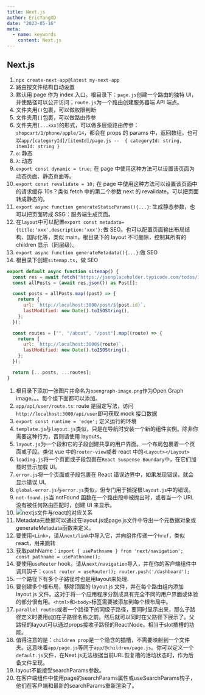 ```yaml
---
title: Next.js
author: EricYangXD
date: "2023-05-16"
meta:
  - name: keywords
    content: Next.js
---
```


## Next.js

1. `npx create-next-app@latest my-next-app`
2. 路由按文件结构自动设置
3. 默认用 page 作为 index 入口。根目录下：`page.js`创建一个路由的独特 UI，并使路径可以公开访问；`route.js`为一个路由创建服务器端 API 端点。
4. 文件夹用`()`包裹，可以做权限判断
5. 文件夹用`[]`包裹，可以做路由传参
6. 文件夹用`[...xxx]`的形式，可以做多层级路由传参：`shopcart/1/phone/apple/14`，都会在 props 的 params 中，返回数组。也可以`app/[categoryId]/[itemId]/page.js -- 	{ categoryId: string, itemId: string }`
7. `o`: 静态
8. `λ`: 动态
9. `export const dynamic = true;` 在 page 中使用这种方法可以设置该页面为动态页面、静态页面等。
10. `export const revalidate = 10;` 在 page 中使用这种方法可以设置该页面中的请求缓存 10s？类似 fetch 中的第二个参数 next 的 revalidate。可以把页面转成静态的。
11. `export async function generateStaticParams(){...}`: 生成静态参数，也可以把页面转成 SSG：服务端生成页面。
12. 在`layout`中可以配置`export const metadata={title:'xxx',description:'xxx'};`做 SEO。也可以配置页面输出布局结构、国际化等，类似 main，根目录下的 layout 不可删除，控制其所有的 children 显示（同层级）。
13. `export async function generateMetadata(){...}`:做 SEO
14. 根目录下创建`sitemap.ts`，做 SEO

```js
export default async function sitemap() {
  const res = await fetch("https://jsonplaceholder.typicode.com/todos/1");
  const allPosts = (await res.json()) as Post[];

  const posts = allPosts.map((post) => {
    return {
      url: `http://localhost:3000/post/${post.id}`,
      lastModified: new Date().toISOString(),
    };
  });

  const routes = ["", "/about", "/post"].map((route) => {
    return {
      url: `http://localhost:3000${route}`,
      lastModified: new Date().toISOString(),
    };
  });

  return [...posts, ...routes];
}
```

1.  根目录下添加一张图片并命名为`opengraph-image.png`作为Open Graph image。。。每个组下面都可以添加。
2.  `app/api/user/route.ts`: route 是固定写法，访问`http://localhost:3000/api/user`即可获取 mock 接口数据
3.  `export const runtime = 'edge';` 定义运行的环境
4.  `template.js`与`layout.js`类似，只是在导航时安装一个新的组件实例。除非你需要这种行为，否则请使用 layouts。
5.  `layout.js`为一个段和它的子段创建共享的用户界面。一个布局包裹着一个页面或子段。类似 vue 中的`router-view`或者 react 中的`<Layout></Layout>`
6.  `loading.js`将一个页面或子段包裹在`React Suspense Boundary`中，在它们加载时显示加载 UI。
7.  `error.js`将一个页面或子段包裹在 React 错误边界中，如果发现错误，就会显示错误 UI。
8.  `global-error.js`与`error.js`类似，但专门用于捕捉根`layout.js`中的错误。
9.  `not-found.js`当 notFound 函数在一个路由段中被抛出时，或者当一个 URL 没有被任何路由匹配时，创建 UI 来显示。
10. ![nextjs文件与react的对应关系](https://cdn.jsdelivr.net/gh/EricYangXD/vital-images@master/imgs/202305161448254.png)
11. Metadata元数据可以通过在layout.js或page.js文件中导出一个元数据对象或generateMetadata函数来定义。
12. 要使用`<Link>`，请从`next/link`中导入它，并向组件传递一个`href`，类似react，用来跳转
13. 获取pathName：`import { usePathname } from 'next/navigation'; const pathname = usePathname();`
14. 要使用`useRouter` hook，请从`next/navigation`导入，并在你的客户端组件中调用钩子：`const router = useRouter(); router.push('/dashboard');`
15. 一个路径下有多个子路径时也是用layout来处理.
16. 要创建多个根布局，移除顶层的 layout.js 文件，并在每个路由组内添加 layout.js 文件。这对于将一个应用程序分割成具有完全不同的用户界面或体验的部分很有用。`<html>`和`<body>`标签需要被添加到每个根布局中。
17. `parallel routes`或者一个路径下的同级子路径，要同时显示出来，那么子路径定义时要用`@`加在子路径名称之前。然后就可以同时在父路径下展示了。父路径的layout可以通过props接收子路径的ReactNode。相当于slot插槽的功能。
18. 值得注意的是：`children prop`是一个隐含的插槽，不需要映射到一个文件夹。这意味着`app/page.js`等同于`app/@children/page.js`。你可以定义一个`default.js`文件，在Next.js无法根据当前URL恢复槽的活动状态时，作为后备文件呈现。
19. layout不能接受searchParams参数。
20. 在客户端组件中使用page的searchParams属性或useSearchParams钩子，他们在客户端和最新的searchParams重新渲染了。
